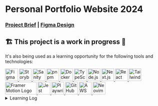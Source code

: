 <!-- markdownlint-disable -->
# Personal Portfolio Website 2024
### [Project Brief](https://docs.google.com/document/d/1xX3JyhCoY1ZcdFDHziUkMAU3QRtyvLnhaLeK502Ml9o/edit?usp=sharing) | [Figma Design](https://www.figma.com/file/vvyBG2wZJKSlHk0ZiEVzrd/Personal-Portfolio-Website-2024?type=design&node-id=5%3A25&mode=design&t=0Yfu1uf0oAzN5K2X-1)

## 🏗️ This project is a work in progress 🚧

It's also being used as a learning opportunity for the following tools and technologies:
 


<!-- Figma -->
<a href="https://www.figma.com/" target="_blank" rel="noreferrer">
  <img src="https://www.vectorlogo.zone/logos/figma/figma-icon.svg" alt="Figma Logo" width="40" height="40"/>
</a>
<!-- Storybook -->
<a href="https://storybook.js.org/" target="_blank" rel="noreferrer">
  <img src="https://cdn.jsdelivr.net/gh/devicons/devicon/icons/storybook/storybook-original.svg" alt="Storybook Logo" width="40" height="40"/>
</a>
<!-- Sanity -->
<a href="https://www.sanity.io/" target="_blank" rel="noreferrer">
  <img src="https://cdn.jsdelivr.net/gh/devicons/devicon/icons/sanity/sanity-original.svg" alt="Sanity Logo" width="40" height="40"/>
</a>
<!-- pnpm -->
<a href="https://pnpm.io/" target="_blank" rel="noreferrer">
  <img src="https://cdn.jsdelivr.net/gh/devicons/devicon/icons/pnpm/pnpm-original-wordmark.svg" alt="pnpm Logo" width="40" height="40"/>
</a>
<!-- Docker -->
<a href="https://www.docker.com/" target="_blank" rel="noreferrer">
  <img src="https://cdn.jsdelivr.net/gh/devicons/devicon/icons/docker/docker-plain-wordmark.svg" alt="Docker Logo" width="40" height="40"/>
</a>
<!-- TypeScript -->
<a href="https://www.typescriptlang.org/" target="_blank" rel="noreferrer">
  <img src="https://cdn.jsdelivr.net/gh/devicons/devicon/icons/typescript/typescript-original.svg" alt="TypeScript Logo" width="40" height="40"/>
</a>
<!-- Node.js -->
<a href="https://nodejs.org/en/about" target="_blank" rel="noreferrer">
  <img src="https://cdn.jsdelivr.net/gh/devicons/devicon/icons/nodejs/nodejs-plain-wordmark.svg" alt="Node.js Logo" width="40" height="40"/>
</a>
<!-- Next.js -->
<a href="https://nextjs.org/" target="_blank" rel="noreferrer">
  <img src="https://cdn.jsdelivr.net/gh/devicons/devicon/icons/nextjs/nextjs-original.svg" alt="Next.js Logo" width="40" height="40"/>
</a>
<!-- React -->
<a href="https://reactjs.org/" target="_blank" rel="noreferrer">
  <img src="https://cdn.jsdelivr.net/gh/devicons/devicon/icons/react/react-original.svg" alt="React Logo" width="40" height="40"/>
</a>
<!-- Tailwind CSS -->
<a href="https://tailwindcss.com/" target="_blank" rel="noreferrer">
  <img src="https://cdn.jsdelivr.net/gh/devicons/devicon/icons/tailwindcss/tailwindcss-original.svg" alt="Tailwind CSS Logo" width="40" height="40"/>
</a>
<!-- Framer Motion -->
<a href="https://www.framer.com/motion/" target="_blank" rel="noreferrer">
  <img src="https://svgshare.com/i/16i9.svg" alt="Framer Motion Logo" width="100" height="40"/>
</a>
<!-- Jest -->
<a href="https://jestjs.io/" target="_blank" rel="noreferrer">
  <img src="https://cdn.jsdelivr.net/gh/devicons/devicon/icons/jest/jest-plain.svg" alt="Jest Logo" width="40" height="40"/>
</a>
<!-- Playwright -->
<a href="https://playwright.dev/" target="_blank" rel="noreferrer">
  <img src="https://cdn.jsdelivr.net/gh/devicons/devicon@latest/icons/playwright/playwright-original.svg" alt="Playwright Logo" width="40" height="40"/>
</a>
<!-- GitHub Actions -->
<a href="https://github.com/features/actions" target="_blank" rel="noreferrer">
  <img src="https://cdn.jsdelivr.net/gh/devicons/devicon@latest/icons/githubactions/githubactions-original.svg" alt="GitHub Actions Logo" width="40" height="40"/>
</a>
<!-- Amazon Web Services -->
<a href="https://aws.amazon.com/" target="_blank" rel="noreferrer">
  <img src="https://cdn.jsdelivr.net/gh/devicons/devicon@latest/icons/amazonwebservices/amazonwebservices-plain-wordmark.svg" alt="AWS Logo" width="40" height="40"/>
</a>
<!-- Neovim -->
<a href="https://neovim.io/" target="_blank" rel="noreferrer">
<img src="https://cdn.jsdelivr.net/gh/devicons/devicon@latest/icons/neovim/neovim-original.svg" alt="Neovim" width="40" height="40"/>
</a>


<details>
<summary>Learning Log</summary>
<br>

<details>
  <summary>Project Management</summary>
<br>
  
  - Making a project brief.
  - Separation of concerns to different team member roles.
  - Using GitHub projects more effectively.
    - Separating the backlog into swimlanes based on team member roles.
    - Setting up priority, size, role, and roadmap views.
  - Agile Methodology.
    - Recognizing that project requirements can change over time. Avoid making concrete decisions and always overestimate based on historical data at the start when you know understand the least about the project (Cone of uncertainty).
    - Working in sprints.
    - Avoiding multitasking.
    - The only measure of progress is working software.
    - Let the team make the decisions.

  
  </details>

<details>
  <summary>UI/UX Design</summary>
<br>
  
  - Doing UX research and identifying user groups.
  - Making low-fidelity and high-fidelity wireframes.
  - Gathering inspiration from [UI Patterns](https://ui-patterns.com/), [Tuk](https://tuk.dev/), [Awwards](https://www.awwwards.com/), and [Dribbble](https://dribbble.com/).
  - Using components with properties, variables, styles, and auto layout.
  - Making glassmorphic components.
  - Creating a responsive type scale that integrates tightly with components.
  - Creating a color palette based on standardized tailwind colors.
  - Relying on existing tailwind primitive tokens, and mapping them to semantic tokens for component development.
  - Creating a UI Kit and building components on top of it.
  - Iterating on past designs and coming up with different variations to compare side-by-side.
  - Creating prototypes with hover, click, and scroll interactions.

  </details>

  <details>
  <summary>Front-End Development</summary>
<br>

  - Using [pnpm](https://pnpm.io/) instead of npm or yarn.
  - Setting up [only-allow](https://github.com/supanpanCn/npm-only-allow) to enforce the use of pnpm instead of npm.
  - Adding custom scripts to the package.json.
  - Using TypeScript properly (Primitive types, function types, complex types, union types, type narrowing, object types/interfaces, type extensions, type nesting).
  - Using [Chrome DevTools](https://developer.chrome.com/docs/devtools/) and [React DevTools](https://react.dev/learn/react-developer-tools) for debugging.
  - Building UI components bottom up (or inside out) using [Storybook](https://storybook.js.org/) instead of top down (outside in).
  - Configuring linting with [ESLint](https://eslint.org/) and [Prettier](https://prettier.io/).
  - Migrating from Next.js project from app directory to src directory.

  </details>

  <details>
  <summary>Back-End Development</summary>

  - Setting up GitHub Actions for CI/CD on cloud.
  - Creating modular, reusable actions with the option of skipping e2e tests because they take so long.
  - Caching artifacts between workflow runs with timeouts to save time and resources.
  - Using [Act](https://nektosact.com/) to test GitHub Actions locally which uses the Docker engine.
  - Containerizing Next.js app with [Docker](https://www.docker.com/).
  - Using [Docker Compose](https://docs.docker.com/compose/) to run multiple containers and automate long Docker commands.
  - Setting up [Sanity](https://www.sanity.io/) as a headless CMS.
      - Creating schemas for content types.
      - Handling content migrations, also known as schema change management.
      - Creating fields for content types that refer to other schema types and perform validations such as unique and required.
  - Performing [GRAPHQL](https://graphql.org/) queries to fetch data from Sanity Content Lake.

  </details>

</details>
